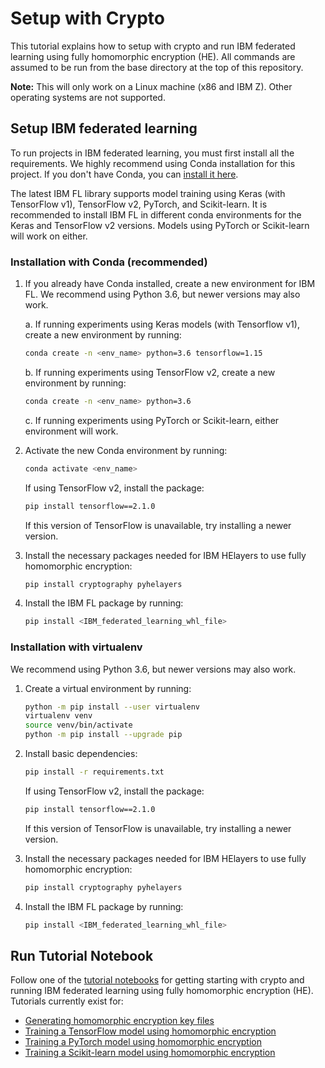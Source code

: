 # Setup with Crypto

This tutorial explains how to setup with crypto and run IBM federated learning using fully homomorphic encryption (HE). All commands are assumed to be run from the base directory at the top of this repository.

**Note:** This will only work on a Linux machine (x86 and IBM Z). Other operating systems are not supported.

## Setup IBM federated learning

To run projects in IBM federated learning, you must first install all the requirements. We highly recommend using Conda installation for this project. If you don't have Conda, you can [install it here](https://docs.conda.io/projects/conda/en/latest/user-guide/install/).

The latest IBM FL library supports model training using Keras (with TensorFlow v1), TensorFlow v2, PyTorch, and Scikit-learn. It is recommended to install IBM FL in different conda environments for the Keras and TensorFlow v2 versions. Models using PyTorch or Scikit-learn will work on either.

### Installation with Conda (recommended)

1. If you already have Conda installed, create a new environment for IBM FL. We recommend using Python 3.6, but newer versions may also work.

    a. If running experiments using Keras models (with Tensorflow v1), create a new environment by running:

    ```bash
    conda create -n <env_name> python=3.6 tensorflow=1.15
    ```

    b. If running experiments using TensorFlow v2, create a new environment by running:

    ```bash
    conda create -n <env_name> python=3.6
    ```

    c. If running experiments using PyTorch or Scikit-learn, either environment will work.

2. Activate the new Conda environment by running:

    ```bash
    conda activate <env_name>
    ```

    If using TensorFlow v2, install the package:

    ```bash
    pip install tensorflow==2.1.0
    ```

    If this version of TensorFlow is unavailable, try installing a newer version.

3. Install the necessary packages needed for IBM HElayers to use fully homomorphic encryption:

    ```bash
    pip install cryptography pyhelayers
    ```

4. Install the IBM FL package by running:

    ```bash
    pip install <IBM_federated_learning_whl_file>
    ```

### Installation with virtualenv

We recommend using Python 3.6, but newer versions may also work.

1. Create a virtual environment by running:

    ```bash
    python -m pip install --user virtualenv
    virtualenv venv
    source venv/bin/activate
    python -m pip install --upgrade pip
    ```

2. Install basic dependencies:

    ```bash
    pip install -r requirements.txt
    ```

    If using TensorFlow v2, install the package:

    ```bash
    pip install tensorflow==2.1.0
    ```

    If this version of TensorFlow is unavailable, try installing a newer version.

3. Install the necessary packages needed for IBM HElayers to use fully homomorphic encryption:

    ```bash
    pip install cryptography pyhelayers
    ```

4. Install the IBM FL package by running:

    ```bash
    pip install <IBM_federated_learning_whl_file>
    ```

## Run Tutorial Notebook

Follow one of the [tutorial notebooks](Notebooks) for getting starting with crypto and running IBM federated learning using fully homomorphic encryption (HE). Tutorials currently exist for:

* [Generating homomorphic encryption key files](Notebooks/crypto_fhe_key_setup.ipynb)
* [Training a TensorFlow model using homomorphic encryption](Notebooks/crypto_fhe_tensorflow)
* [Training a PyTorch model using homomorphic encryption](Notebooks/crypto_fhe_pytorch)
* [Training a Scikit-learn model using homomorphic encryption](Notebooks/crypto_fhe_sklearn)
